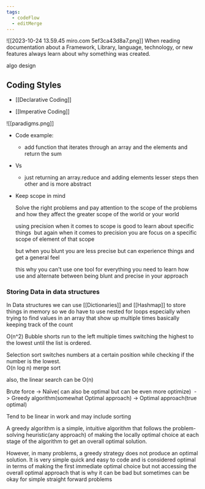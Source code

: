 ```yaml
---
tags:
  - codeFlow
  - editMerge
---
```

![[2023-10-24 13.59.45 miro.com 5ef3ca43d8a7.png]]
When reading documentation about a Framework, Library, language, technology, or new features always learn about why something was created.  

algo design 

## Coding Styles

-   [[Declarative Coding]]
    
-   [[Imperative Coding]]

![[paradigms.png]]

    
-   Code example: 
    
    -   add function that iterates through an array and the elements and return the sum  
        
-   Vs 
    
    -   just returning an array.reduce and adding elements lesser steps then other and is more abstract  
        
    
-   Keep scope in mind  
    
    Solve the right problems and pay attention to the scope of the problems and how they affect the greater scope of the world or your world 
    
    using precision when it comes to scope is good to learn about specific things  but again when it comes to precision you are focus on a specific scope of element of that scope 
    
    but when you blunt you are less precise but can experience things and get a general feel  
    
    this why you can't use one tool for everything you need to learn how use and alternate between being blunt and precise in your approach



### Storing Data in data structures

In Data structures we can use [[Dictionaries]] and [[Hashmap]] to store things in memory so we do have to use nested for loops especially when trying to find values in an array that show up multiple times basically keeping track of the count  
  
  
O(n^2) Bubble shorts run to the left multiple times switching the highest to the lowest until the list is ordered.  
  
Selection sort switches numbers at a certain position while checking if the number is the lowest.  
O(n log n) merge sort  
  
also, the linear search can be O(n)



Brute force -> Naïve( can also be optimal but can be even more optimize)  -> Greedy algorithm(somewhat Optimal approach) -> Optimal approach(true optimal) 

Tend to be linear in work and may include sorting   

A greedy algorithm is a simple, intuitive algorithm that follows the problem-solving heuristic(any approach) of making the locally optimal choice at each stage of the algorithm to get an overall optimal solution. 

However, in many problems, a greedy strategy does not produce an optimal solution. It is very simple quick and easy to code and is considered optimal in terms of making the first immediate optimal choice but not accessing the overall optimal approach that is why it can be bad but sometimes can be okay for simple straight forward problems
